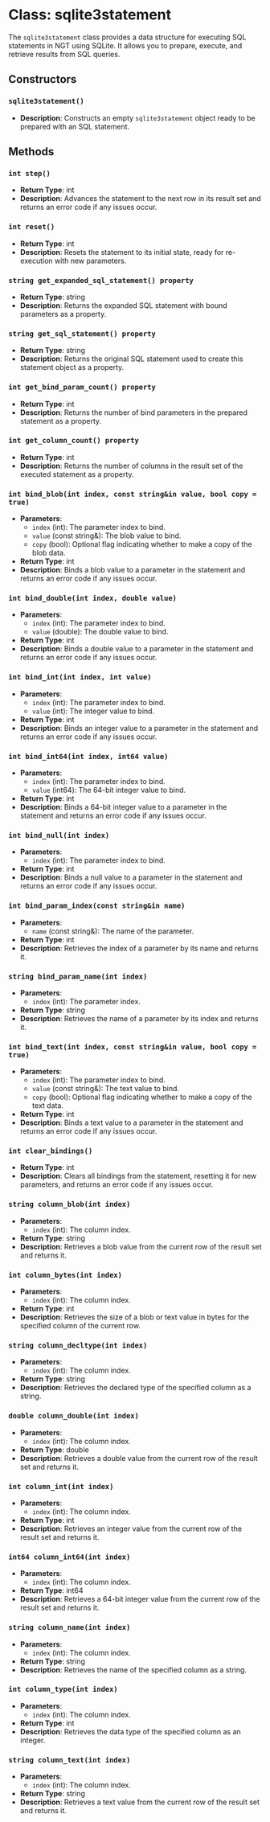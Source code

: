 # Class: sqlite3statement

The `sqlite3statement` class provides a data structure for executing SQL statements in NGT using SQLite. It allows you to prepare, execute, and retrieve results from SQL queries.

## Constructors

### `sqlite3statement()`
- **Description**: Constructs an empty `sqlite3statement` object ready to be prepared with an SQL statement.

## Methods

### `int step()`
- **Return Type**: int
- **Description**: Advances the statement to the next row in its result set and returns an error code if any issues occur.

### `int reset()`
- **Return Type**: int
- **Description**: Resets the statement to its initial state, ready for re-execution with new parameters.

### `string get_expanded_sql_statement() property`
- **Return Type**: string
- **Description**: Returns the expanded SQL statement with bound parameters as a property.

### `string get_sql_statement() property`
- **Return Type**: string
- **Description**: Returns the original SQL statement used to create this statement object as a property.

### `int get_bind_param_count() property`
- **Return Type**: int
- **Description**: Returns the number of bind parameters in the prepared statement as a property.

### `int get_column_count() property`
- **Return Type**: int
- **Description**: Returns the number of columns in the result set of the executed statement as a property.

### `int bind_blob(int index, const string&in value, bool copy = true)`
- **Parameters**:
  - `index` (int): The parameter index to bind.
  - `value` (const string&): The blob value to bind.
  - `copy` (bool): Optional flag indicating whether to make a copy of the blob data.
- **Return Type**: int
- **Description**: Binds a blob value to a parameter in the statement and returns an error code if any issues occur.

### `int bind_double(int index, double value)`
- **Parameters**:
  - `index` (int): The parameter index to bind.
  - `value` (double): The double value to bind.
- **Return Type**: int
- **Description**: Binds a double value to a parameter in the statement and returns an error code if any issues occur.

### `int bind_int(int index, int value)`
- **Parameters**:
  - `index` (int): The parameter index to bind.
  - `value` (int): The integer value to bind.
- **Return Type**: int
- **Description**: Binds an integer value to a parameter in the statement and returns an error code if any issues occur.

### `int bind_int64(int index, int64 value)`
- **Parameters**:
  - `index` (int): The parameter index to bind.
  - `value` (int64): The 64-bit integer value to bind.
- **Return Type**: int
- **Description**: Binds a 64-bit integer value to a parameter in the statement and returns an error code if any issues occur.

### `int bind_null(int index)`
- **Parameters**:
  - `index` (int): The parameter index to bind.
- **Return Type**: int
- **Description**: Binds a null value to a parameter in the statement and returns an error code if any issues occur.

### `int bind_param_index(const string&in name)`
- **Parameters**:
  - `name` (const string&): The name of the parameter.
- **Return Type**: int
- **Description**: Retrieves the index of a parameter by its name and returns it.

### `string bind_param_name(int index)`
- **Parameters**:
  - `index` (int): The parameter index.
- **Return Type**: string
- **Description**: Retrieves the name of a parameter by its index and returns it.

### `int bind_text(int index, const string&in value, bool copy = true)`
- **Parameters**:
  - `index` (int): The parameter index to bind.
  - `value` (const string&): The text value to bind.
  - `copy` (bool): Optional flag indicating whether to make a copy of the text data.
- **Return Type**: int
- **Description**: Binds a text value to a parameter in the statement and returns an error code if any issues occur.

### `int clear_bindings()`
- **Return Type**: int
- **Description**: Clears all bindings from the statement, resetting it for new parameters, and returns an error code if any issues occur.

### `string column_blob(int index)`
- **Parameters**:
  - `index` (int): The column index.
- **Return Type**: string
- **Description**: Retrieves a blob value from the current row of the result set and returns it.

### `int column_bytes(int index)`
- **Parameters**:
  - `index` (int): The column index.
- **Return Type**: int
- **Description**: Retrieves the size of a blob or text value in bytes for the specified column of the current row.

### `string column_decltype(int index)`
- **Parameters**:
  - `index` (int): The column index.
- **Return Type**: string
- **Description**: Retrieves the declared type of the specified column as a string.

### `double column_double(int index)`
- **Parameters**:
  - `index` (int): The column index.
- **Return Type**: double
- **Description**: Retrieves a double value from the current row of the result set and returns it.

### `int column_int(int index)`
- **Parameters**:
  - `index` (int): The column index.
- **Return Type**: int
- **Description**: Retrieves an integer value from the current row of the result set and returns it.

### `int64 column_int64(int index)`
- **Parameters**:
  - `index` (int): The column index.
- **Return Type**: int64
- **Description**: Retrieves a 64-bit integer value from the current row of the result set and returns it.

### `string column_name(int index)`
- **Parameters**:
  - `index` (int): The column index.
- **Return Type**: string
- **Description**: Retrieves the name of the specified column as a string.

### `int column_type(int index)`
- **Parameters**:
  - `index` (int): The column index.
- **Return Type**: int
- **Description**: Retrieves the data type of the specified column as an integer.

### `string column_text(int index)`
- **Parameters**:
  - `index` (int): The column index.
- **Return Type**: string
- **Description**: Retrieves a text value from the current row of the result set and returns it.
